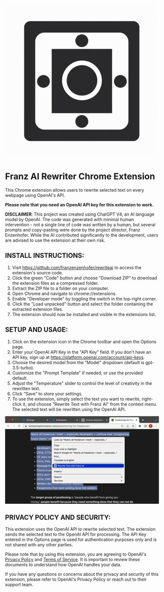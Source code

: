 ![Franz AI Rewriter Chrome Extension Logo](logo.png)

Franz AI Rewriter Chrome Extension
==================================

This Chrome extension allows users to rewrite selected text on every webpage using OpenAI's API.

**Please note that you need an OpenAI API key for this extension to work.**


**DISCLAIMER**: This project was created using ChatGPT V4, an AI language model by OpenAI. The code was generated with minimal human intervention - not a single line of code was written by a human, but several prompts and copy-pasting were done by the project director, Franz Enzenhofer. While the AI contributed significantly to the development, users are advised to use the extension at their own risk.


INSTALL INSTRUCTIONS:
---------------------

1.  Visit <https://github.com/franzenzenhofer/rewriteai> to access the extension's source code.
2.  Click the green "Code" button and choose "Download ZIP" to download the extension files as a compressed folder.
3.  Extract the ZIP file to a folder on your computer.
4.  Open Chrome and navigate to chrome://extensions.
5.  Enable "Developer mode" by toggling the switch in the top-right corner.
6.  Click the "Load unpacked" button and select the folder containing the extracted extension files.
7.  The extension should now be installed and visible in the extensions list.

SETUP AND USAGE:
----------------

1.  Click on the extension icon in the Chrome toolbar and open the Options page.
2.  Enter your OpenAI API Key in the "API Key" field. If you don't have an API key, sign up at <https://platform.openai.com/account/api-keys>.
3.  Choose the desired model from the "Model" dropdown (default is gpt-3.5-turbo).
4.  Customize the "Prompt Template" if needed, or use the provided default.
5.  Adjust the "Temperature" slider to control the level of creativity in the rewritten text.
6.  Click "Save" to store your settings.
7.  To use the extension, simply select the text you want to rewrite, right-click it, and choose "Rewrite Text with Franz AI" from the context menu. The selected text will be rewritten using the OpenAI API.

![Mouse Menu Franz AI](preview.png)

PRIVACY POLICY AND SECURITY:
----------------------------

This extension uses the OpenAI API to rewrite selected text. The extension sends the selected text to the OpenAI API for processing. The API Key entered in the Options page is used for authentication purposes only and is not shared with any other parties.

Please note that by using this extension, you are agreeing to OpenAI's [Privacy Policy](https://openai.com/policies/privacy-policy) and [Terms of Service](https://platform.openai.com/docs/terms-of-service). It is important to review these documents to understand how OpenAI handles your data.

If you have any questions or concerns about the privacy and security of this extension, please refer to OpenAI's Privacy Policy or reach out to their support team.